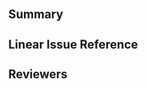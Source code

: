 <!-- MANDATORY -->
## Summary
<!-- Provide detail PR description bellow -->


<!-- Optional -->
## Linear Issue Reference
<!-- If you PR is not linked to any specific linear task or breaks into multiple sub-PRs. Please list the issue reference here. -->


## Reviewers
<!-- MANDATORY -->

